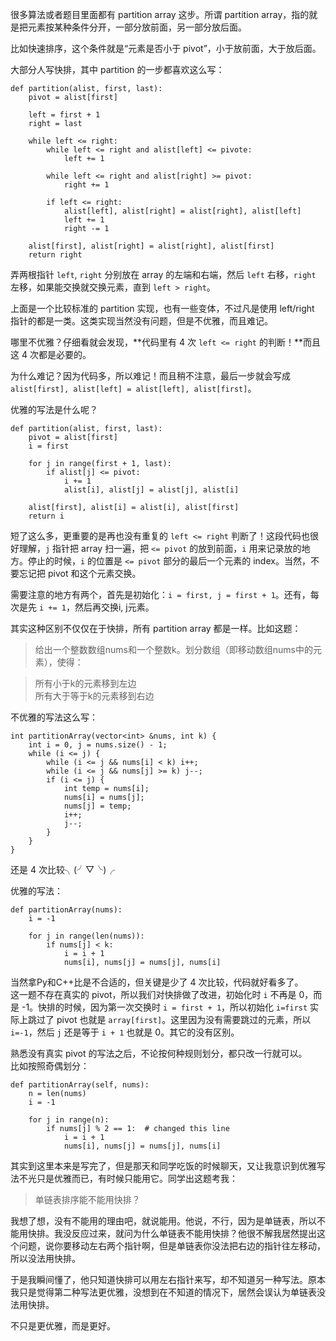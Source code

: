 很多算法或者题目里面都有 partition array 这步。所谓 partition array，指的就是把元素按某种条件分开，一部分放前面，另一部分放后面。

比如快速排序，这个条件就是“元素是否小于 pivot”，小于放前面，大于放后面。

大部分人写快排，其中 partition 的一步都喜欢这么写：

	def partition(alist, first, last):
		pivot = alist[first]
		
		left = first + 1
		right = last
		
		while left <= right:
			while left <= right and alist[left] <= pivote:
			    left += 1
			
			while left <= right and alist[right] >= pivot:
			    right += 1
			
			if left <= right:
				alist[left], alist[right] = alist[right], alist[left]
				left += 1
				right -= 1
		
		alist[first], alist[right] = alist[right], alist[first]
		return right

弄两根指针 `left`, `right` 分别放在 array 的左端和右端，然后 `left` 右移，`right` 左移，如果能交换就交换元素，直到 `left > right`。

上面是一个比较标准的 partition 实现，也有一些变体，不过凡是使用 left/right 指针的都是一类。这类实现当然没有问题，但是不优雅，而且难记。

哪里不优雅？仔细看就会发现，**代码里有 4 次 `left <= right` 的判断！**而且这 4 次都是必要的。

为什么难记？因为代码多，所以难记！而且稍不注意，最后一步就会写成 `alist[first], alist[left] = alist[left], alist[first]`。

优雅的写法是什么呢？

	def partition(alist, first, last):
		pivot = alist[first]		
		i = first
		
		for j in range(first + 1, last):
			if alist[j] <= pivot:
				i += 1
				alist[i], alist[j] = alist[j], alist[i]
		
		alist[first], alist[i] = alist[i], alist[first]
		return i

短了这么多，更重要的是再也没有重复的 `left <= right` 判断了！这段代码也很好理解，`j` 指针把 array 扫一遍，把 `<= pivot` 的放到前面，`i` 用来记录放的地方。停止的时候，`i` 的位置是 `<= pivot` 部分的最后一个元素的 index。当然，不要忘记把 pivot 和这个元素交换。 

需要注意的地方有两个，首先是初始化：`i = first, j = first + 1`。还有，每次是先 `i += 1`，然后再交换i, j元素。

其实这种区别不仅仅在于快排，所有 partition array 都是一样。比如这题：

>给出一个整数数组nums和一个整数k。划分数组（即移动数组nums中的元素），使得：

>所有小于k的元素移到左边  
>所有大于等于k的元素移到右边    

不优雅的写法这么写：

    int partitionArray(vector<int> &nums, int k) {
        int i = 0, j = nums.size() - 1;
        while (i <= j) {
            while (i <= j && nums[i] < k) i++;
            while (i <= j && nums[j] >= k) j--;
            if (i <= j) {
                int temp = nums[i];
                nums[i] = nums[j];
                nums[j] = temp;
                i++;
                j--;
            }
        }
    }

还是 4 次比较╮(╯▽╰)╭

优雅的写法：

    def partitionArray(nums):        
        i = -1
        
        for j in range(len(nums)):
            if nums[j] < k:
                i = i + 1
                nums[i], nums[j] = nums[j], nums[i]

当然拿Py和C++比是不合适的，但关键是少了 4 次比较，代码就好看多了。  
这一题不存在真实的 pivot，所以我们对快排做了改进，初始化时 `i` 不再是 0，而是 -1。快排的时候，因为第一次交换时 `i = first + 1`，所以初始化 `i=first` 实际上跳过了 pivot 也就是 `array[first]`。这里因为没有需要跳过的元素，所以 `i=-1`，然后 `j` 还是等于 `i + 1` 也就是 0。其它的没有区别。

熟悉没有真实 pivot 的写法之后，不论按何种规则划分，都只改一行就可以。  
比如按照奇偶划分：

    def partitionArray(self, nums):
        n = len(nums)
        i = -1
        
        for j in range(n):
            if nums[j] % 2 == 1:  # changed this line
                i = i + 1
                nums[i], nums[j] = nums[j], nums[i]

其实到这里本来是写完了，但是那天和同学吃饭的时候聊天，又让我意识到优雅写法不光只是优雅而已，有时候只能用它。同学出这题考我：

>单链表排序能不能用快排？

我想了想，没有不能用的理由吧，就说能用。他说，不行，因为是单链表，所以不能用快排。我没反应过来，就问为什么单链表不能用快排？他很不解我居然提出这个问题，说你要移动左右两个指针啊，但是单链表你没法把右边的指针往左移动，所以没法用快排。

于是我瞬间懂了，他只知道快排可以用左右指针来写，却不知道另一种写法。原本我只是觉得第二种写法更优雅，没想到在不知道的情况下，居然会误认为单链表没法用快排。

不只是更优雅，而是更好。